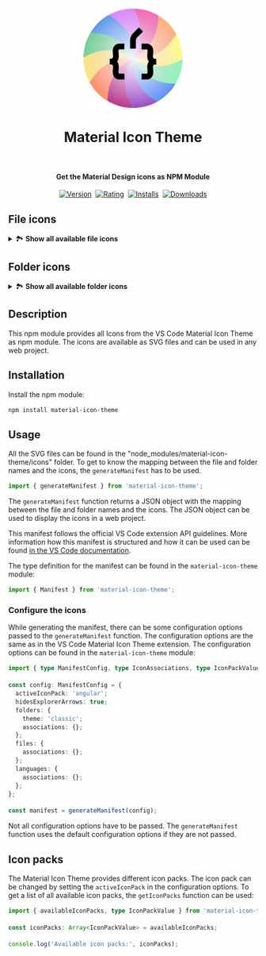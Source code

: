 <!-- markdownlint-disable heading-start-left first-line-h1 -->

<!-- markdownlint-capture -->
<!-- markdownlint-disable no-inline-html heading-increment -->
<br>

<div align="center">
  <img src="https://raw.githubusercontent.com/PKief/vscode-material-icon-theme/main/logo.png" alt="logo" width="200">

  # Material Icon Theme <br><br>

  #### Get the Material Design icons as NPM Module

  [![Version](https://img.shields.io/visual-studio-marketplace/v/PKief.material-icon-theme?style=for-the-badge&colorA=252526&colorB=43A047&label=VERSION)](https://marketplace.visualstudio.com/items?itemName=PKief.material-icon-theme)&nbsp;
  [![Rating](https://img.shields.io/visual-studio-marketplace/r/PKief.material-icon-theme?style=for-the-badge&colorA=252526&colorB=43A047&label=Rating)](https://marketplace.visualstudio.com/items?itemName=PKief.material-icon-theme)&nbsp;
  [![Installs](https://img.shields.io/visual-studio-marketplace/i/PKief.material-icon-theme?style=for-the-badge&colorA=252526&colorB=43A047&label=Installs)](https://marketplace.visualstudio.com/items?itemName=PKief.material-icon-theme)&nbsp;
  [![Downloads](https://img.shields.io/visual-studio-marketplace/d/PKief.material-icon-theme?style=for-the-badge&colorA=252526&colorB=43A047&label=Downloads)](https://marketplace.visualstudio.com/items?itemName=PKief.material-icon-theme)
</div>
<!-- markdownlint-restore -->

<!-- markdownlint-capture -->
<!-- markdownlint-disable no-inline-html -->
## File icons

<details><summary>🏞️ <b>Show all available file icons</b></summary><br/><img src="https://raw.githubusercontent.com/PKief/vscode-material-icon-theme/main/images/fileIcons.png" alt="file icons"></details>

## Folder icons

<details><summary>🏞️ <b>Show all available folder icons</b></summary><br/><img src="https://raw.githubusercontent.com/PKief/vscode-material-icon-theme/main/images/folderIcons.png" alt="folder icons"></details>
<!-- markdownlint-restore -->

## Description

This npm module provides all Icons from the VS Code Material Icon Theme as npm module. The icons are available as SVG files and can be used in any web project.

## Installation

Install the npm module:

```bash
npm install material-icon-theme
```

## Usage

All the SVG files can be found in the "node_modules/material-icon-theme/icons" folder. To get to know the mapping between the file and folder names and the icons, the `generateManifest` has to be used.

```javascript
import { generateManifest } from 'material-icon-theme';
```

The `generateManifest` function returns a JSON object with the mapping between the file and folder names and the icons. The JSON object can be used to display the icons in a web project.

This manifest follows the official VS Code extension API guidelines. More information how this manifest is structured and how it can be used can be found [in the VS Code documentation](https://code.visualstudio.com/api/extension-guides/file-icon-theme#icon-definitions).

The type definition for the manifest can be found in the `material-icon-theme` module:

```typescript
import { Manifest } from 'material-icon-theme';
```

### Configure the icons

While generating the manifest, there can be some configuration options passed to the `generateManifest` function. The configuration options are the same as in the VS Code Material Icon Theme extension. The configuration options can be found in the `material-icon-theme` module:

```typescript
import { type ManifestConfig, type IconAssociations, type IconPackValue, generateManifest } from 'material-icon-theme';

const config: ManifestConfig = {
  activeIconPack: 'angular';
  hidesExplorerArrows: true;
  folders: {
    theme: 'classic';
    associations: {};
  };
  files: {
    associations: {};
  };
  languages: {
    associations: {};
  };
};

const manifest = generateManifest(config);
```

Not all configuration options have to be passed. The `generateManifest` function uses the default configuration options if they are not passed.

## Icon packs

The Material Icon Theme provides different icon packs. The icon pack can be changed by setting the `activeIconPack` in the configuration options. To get a list of all available icon packs, the `getIconPacks` function can be used:

```typescript
import { availableIconPacks, type IconPackValue } from 'material-icon-theme';

const iconPacks: Array<IconPackValue> = availableIconPacks;

console.log('Available icon packs:', iconPacks);
```
